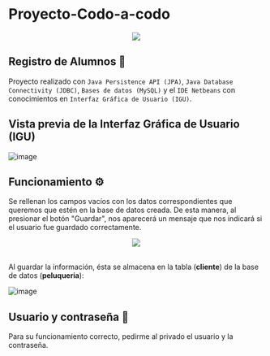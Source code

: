 # Proyecto-Codo-a-codo
<div align="center"><a href="https://polotic.misiones.gob.ar/"> <img src=https://user-images.githubusercontent.com/83146564/142157933-6b591657-7558-4f9b-9ba6-cc4874cde2f9.png></a> </div>

## Registro de Alumnos 🐾
Proyecto realizado con ```Java Persistence API (JPA)```, ```Java Database Connectivity (JDBC)```, ```Bases de datos (MySQL)``` y el ```IDE Netbeans``` con conocimientos en ```Interfaz Gráfica de Usuario (IGU)```.  

## Vista previa de la Interfaz Gráfica de Usuario (IGU)

![image](https://user-images.githubusercontent.com/83146564/142158599-7f3a7d9b-6c6c-4d55-a5fb-ec6103f5e0b2.png)

## Funcionamiento ⚙️
Se rellenan los campos vacíos con los datos correspondientes que queremos que estén en la base de datos creada. De esta manera, al presionar el botón "Guardar", nos aparecerá un mensaje que nos indicará si el usuario fue guardado correctamente. 

<div align="center"><img src=https://user-images.githubusercontent.com/83146564/142158836-ddaa53b7-ba52-45e4-b801-dbd5abc4741f.png></div>
<br>

Al guardar la información, ésta se almacena en la tabla (**cliente**) de la base de datos (**peluqueria**):


![image](https://user-images.githubusercontent.com/83146564/142159286-9ee90e96-8bc9-440a-baf8-94a38e0fa190.png)

## Usuario y contraseña 🔑

Para su funcionamiento correcto, pedirme al privado el usuario y la contraseña.
